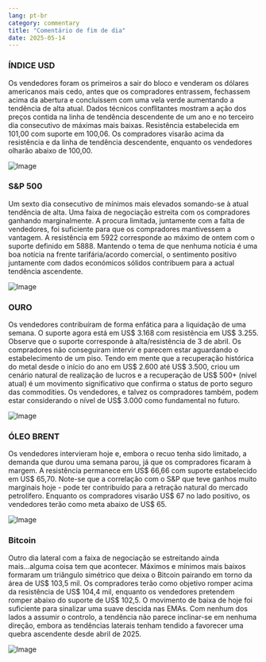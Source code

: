 ```yaml
---
lang: pt-br
category: commentary
title: "Comentário de fim de dia"
date: 2025-05-14
---
```


### ÍNDICE USD

Os vendedores foram os primeiros a sair do bloco e venderam os dólares americanos mais cedo, antes que os compradores entrassem, fechassem acima da abertura e concluíssem com uma vela verde aumentando a tendência de alta atual. Dados técnicos conflitantes mostram a ação dos preços contida na linha de tendência descendente de um ano e no terceiro dia consecutivo de máximas mais baixas. Resistência estabelecida em 101,00 com suporte em 100,06. Os compradores visarão acima da resistência e da linha de tendência descendente, enquanto os vendedores olharão abaixo de 100,00.

![Image](https://markleighedu.github.io/img/May-2025/14-May-2025/usdindex.jpg)

### S&P 500

Um sexto dia consecutivo de mínimos mais elevados somando-se à atual tendência de alta. Uma faixa de negociação estreita com os compradores ganhando marginalmente. A procura limitada, juntamente com a falta de vendedores, foi suficiente para que os compradores mantivessem a vantagem. A resistência em 5922 corresponde ao máximo de ontem com o suporte definido em 5888. Mantendo o tema de que nenhuma notícia é uma boa notícia na frente tarifária/acordo comercial, o sentimento positivo juntamente com dados económicos sólidos contribuem para a actual tendência ascendente. 

![Image](https://markleighedu.github.io/img/May-2025/14-May-2025/sp500.jpg)

### OURO

Os vendedores contribuíram de forma enfática para a liquidação de uma semana. O suporte agora está em US$ 3.168 com resistência em US$ 3.255. Observe que o suporte corresponde à alta/resistência de 3 de abril. Os compradores não conseguiram intervir e parecem estar aguardando o estabelecimento de um piso. Tendo em mente que a recuperação histórica do metal desde o início do ano em US$ 2.600 até US$ 3.500, criou um cenário natural de realização de lucros e a recuperação de US$ 500+ (nível atual) é um movimento significativo que confirma o status de porto seguro das commodities. Os vendedores, e talvez os compradores também, podem estar considerando o nível de US$ 3.000 como fundamental no futuro. 

![Image](https://markleighedu.github.io/img/May-2025/14-May-2025/gold.jpg)

### ÓLEO BRENT

Os vendedores intervieram hoje e, embora o recuo tenha sido limitado, a demanda que durou uma semana parou, já que os compradores ficaram à margem. A resistência permanece em US$ 66,66 com suporte estabelecido em US$ 65,70. Note-se que a correlação com o S&P que teve ganhos muito marginais hoje - pode ter contribuído para a retração natural do mercado petrolífero. Enquanto os compradores visarão US$ 67 no lado positivo, os vendedores terão como meta abaixo de US$ 65.

![Image](https://markleighedu.github.io/img/May-2025/14-May-2025/brentoil.jpg)

### Bitcoin

Outro dia lateral com a faixa de negociação se estreitando ainda mais...alguma coisa tem que acontecer. Máximos e mínimos mais baixos formaram um triângulo simétrico que deixa o Bitcoin pairando em torno da área de US$ 103,5 mil. Os compradores terão como objetivo romper acima da resistência de US$ 104,4 mil, enquanto os vendedores pretendem romper abaixo do suporte de US$ 102,5. O movimento de baixa de hoje foi suficiente para sinalizar uma suave descida nas EMAs. Com nenhum dos lados a assumir o controlo, a tendência não parece inclinar-se em nenhuma direção, embora as tendências laterais tenham tendido a favorecer uma quebra ascendente desde abril de 2025.

![Image](https://markleighedu.github.io/img/May-2025/14-May-2025/bitcoin.jpg)

